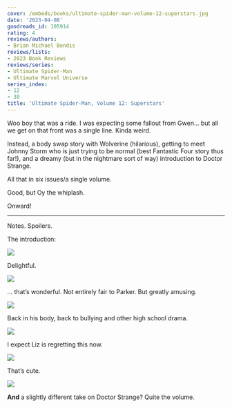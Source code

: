 ```yaml
---
cover: /embeds/books/ultimate-spider-man-volume-12-superstars.jpg
date: '2023-04-08'
goodreads_id: 105914
rating: 4
reviews/authors:
- Brian Michael Bendis
reviews/lists:
- 2023 Book Reviews
reviews/series:
- Ultimate Spider-Man
- Ultimate Marvel Universe
series_index:
- 12
- 30
title: 'Ultimate Spider-Man, Volume 12: Superstars'
---
```

Woo boy that was a ride. I was expecting some fallout from Gwen… but all we get on that front was a single line. Kinda weird. 

Instead, a body swap story with Wolverine (hilarious), getting to meet Johnny Storm who is just trying to be normal (best Fantastic Four story thus far!), and a dreamy (but in the nightmare sort of way) introduction to Doctor Strange. 

All that in six issues/a single volume. 

Good, but Oy the whiplash. 

Onward!

<!--more-->

---



Notes. Spoilers. 

The introduction:

![](/embeds/books/attachments/ultimate-spider-man-v12-a59386.png)

Delightful. 

![](/embeds/books/attachments/ultimate-spider-man-v12-daa88c.png)

… that’s wonderful. Not entirely fair to Parker. But greatly amusing. 

![](/embeds/books/attachments/ultimate-spider-man-v12-36d16f.png)

Back in his body, back to bullying and other high school drama. 

![](/embeds/books/attachments/ultimate-spider-man-v12-ffad79.png)

I expect Liz is regretting this now. 

![](/embeds/books/attachments/ultimate-spider-man-v12-e799fd.png)

That’s cute. 

![](/embeds/books/attachments/ultimate-spider-man-v12-80a2c7.png)

**And** a slightly different take on Doctor Strange? Quite the volume. 



